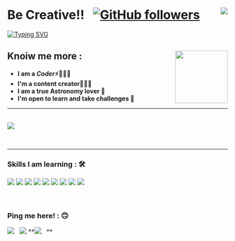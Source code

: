 # Be Creative!! &nbsp; [![GitHub followers](https://img.shields.io/github/followers/kriti-rana15.svg?style=social&label=Followers)](https://github.com/kriti-rana15?tab=followers)  <img align="right" src="https://profile-counter.glitch.me/kriti-rana15/count.svg" />
[![Typing SVG](https://readme-typing-svg.herokuapp.com?font=Architects+Daughter&color=63C5DA&size=30&lines=Hey!+It's+Kriti!;I'm+a+learning+coder...;I'm+a+CRAZY+Cricket+Player;And+I'm+a+proud+GitHub+user)](https://git.io/typing-svg)

## Knoiw me more : <img width="120" align="right" src="https://user-images.githubusercontent.com/83504276/146778999-93e901fd-80eb-4118-8a0d-39df011e32b4.png">

  -  **I am a ***Coder***⚡🧙🏻‍♂️**
  -  **I'm a content creator👩🏻‍💻**
  -  **I am a true Astronomy lover 🔬**
  -  **I'm open to learn and take challenges 🌊**

<hr><br>

<img align="center" src="http://github-readme-streak-stats.herokuapp.com?user=kriti-rana15&theme=dark&date_format=M%20j%5B%2C%20Y%5D&background=0A0015&fire=00B1DD&ring=00C0DD&currStreakLabel=00C6DD">
     
<br><hr>

### Skills I am learning : 🛠

<img src="https://img.shields.io/badge/c++%20-%2300599C.svg?&style=for-the-badge&logo=c%2B%2B&logoColor=white">   <img src="https://img.shields.io/badge/python%20-%2314354C.svg?&style=for-the-badge&logo=python&logoColor=white">   <img src="https://img.shields.io/badge/javascript%20-%23323330.svg?&style=for-the-badge&logo=javascript&logoColor=%23F7DF1E">  <img src="https://img.shields.io/badge/html5%20-%23E34F26.svg?&style=for-the-badge&logo=html5&logoColor=white">  <img src="https://img.shields.io/badge/css3%20-%231572B6.svg?&style=for-the-badge&logo=css3&logoColor=white"> 
<img src="https://img.shields.io/badge/bootstrap%20-%23563D7C.svg?&style=for-the-badge&logo=bootstrap&logoColor=white">   <img src="https://img.shields.io/badge/git%20-%23F05033.svg?&style=for-the-badge&logo=git&logoColor=white"/>   <img src="http://img.shields.io/badge/-VS%20Code-000000?style=for-the-badge&logo=Visual-studio-code&logoColor=blue"> 
<img src="https://img.shields.io/badge/Adobe%20Photoshop-31A8FF?style=for-the-badge&logo=Adobe%20Photoshop&logoColor=black">
<br><br><br>

### Ping me here! : :upside_down_face:
<a href="mailto:kritirana874@gmail.com "><img src="https://img.shields.io/badge/Gmail-D14836?style=for-the-badge&logo=gmail&logoColor=white"></a> &nbsp;  <a href="https://kriti-rana15.github.io/"><img src="https://img.shields.io/badge/website-000000?style=for-the-badge&logo=About.me&logoColor=white"></a>
**<a href="https://www.linkedin.com/in/kriti-rana-6aa97721b/"><img src="https://img.shields.io/badge/linkedin-D14836?style=for-the-badge&logo=gmail&logoColor=white"></a> &nbsp; **
  
